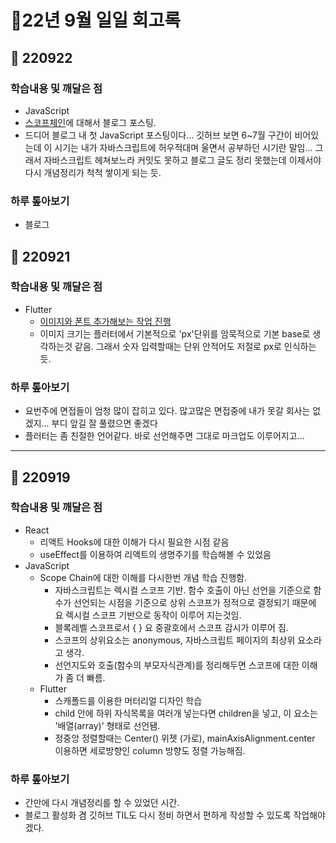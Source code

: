 # 🔅22년 9월 일일 회고록

## 🐤 220922
### 학습내용 및 깨달은 점
- JavaScript
 - [스코프체인]()에 대해서 블로그 포스팅.
 - 드디어 블로그 내 첫 JavaScript 포스팅이다... 깃허브 보면 6~7월 구간이 비어있는데 이 시기는 내가 자바스크립트에 허우적대며 울면서 공부하던 시기란 말임... 그래서 자바스크립트 헤쳐보느라 커밋도 못하고 블로그 글도 정리 못했는데 이제서야 다시 개념정리가 척척 쌓이게 되는 듯.

### 하루 톺아보기
- 블로그


## 🐤 220921
### 학습내용 및 깨달은 점
- Flutter
  - [이미지와 폰트 추가해보는 작업 진행](https://ryungom.tistory.com/99)
  - 이미지 크기는 플러터에서 기본적으로 'px'단위를 암묵적으로 기본 base로 생각하는것 같음. 그래서 숫자 입력할때는 단위 안적어도 저절로 px로 인식하는듯.
### 하루 톺아보기
 - 요번주에 면접들이 엄청 많이 잡히고 있다. 많고많은 면접중에 내가 못갈 회사는 없겠지... 부디 앞길 잘 풀렸으면 좋겠다
 - 플러터는 좀 친절한 언어같다. 바로 선언해주면 그대로 마크업도 이루어지고...
---

## 🐤 220919
### 학습내용 및 깨달은 점
- React
  - 리액트 Hooks에 대한 이해가 다시 필요한 시점 같음
  - useEffect를 이용하여 리액트의 생명주기를 학습해볼 수 있었음
- JavaScript
  - Scope Chain에 대한 이해를 다시한번 개념 학습 진행함.
    - 자바스크립트는 렉시컬 스코프 기반. 함수 호출이 아닌 선언을 기준으로 함수가 선언되는 시점을 기준으로 상위 스코프가 정적으로 결정되기 때문에 요 렉시컬 스코프 기반으로 동작이 이루어 지는것임.
    - 블록레벨 스코프로서 { } 요 중괄호에서 스코프 감시가 이루어 짐.
    - 스코프의 상위요소는 anonymous, 자바스크립트 페이지의 최상위 요소라고 생각.
    - 선언지도와 호출(함수의 부모자식관계)를 정리해두면 스코프에 대한 이해가 좀 더 빠름.
  - Flutter
    - 스캐폴드를 이용한 머터리얼 디자인 학습
    - child 안에 하위 자식목록을 여러개 넣는다면 children을 넣고, 이 요소는 '배열(array)' 형태로 선언됌.
    - 정중앙 정렬할때는 Center() 위젯 (가로), mainAxisAlignment.center 이용하면 세로방향인 column 방향도 정렬 가능해짐.
### 하루 톺아보기
- 간만에 다시 개념정리를 할 수 있었던 시간.
- 블로그 활성화 겸 깃허브 TIL도 다시 정비 하면서 편하게 작성할 수 있도록 작업해야겠다.
